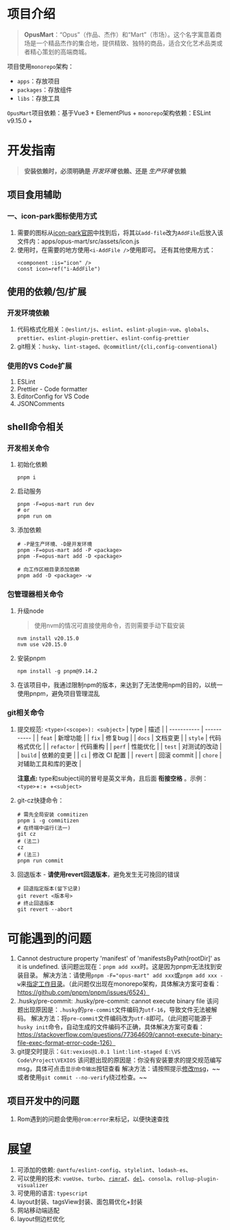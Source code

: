 # 项目介绍

> **OpusMart**：“Opus”（作品、杰作）和“Mart”（市场）。这个名字寓意着商场是一个精品杰作的集合地，提供精致、独特的商品，适合文化艺术品类或者精心策划的高端商城。

项目使用`monorepo`架构：

- `apps`：存放项目
- `packages`：存放组件
- `libs`：存放工具

`OpusMart`项目依赖：基于Vue3 + ElementPlus +
`monorepo`架构依赖：ESLint v9.15.0 +

# 开发指南

> **安装依赖时，必须明确是 _开发环境_ 依赖、还是 _生产环境_ 依赖**

## 项目食用辅助

### 一、icon-park图标使用方式

1. 需要的图标从[icon-park官网](https://iconpark.oceanengine.com/official)中找到后，将其以`add-file`改为`AddFile`后放入该文件内：apps/opus-mart/src/assets/icon.js
2. 使用时，在需要的地方使用`<i-AddFile />`使用即可。
   还有其他使用方式：
   ```vue
   <component :is="icon" />
   const icon=ref("i-AddFile")
   ```

## 使用的依赖/包/扩展

### 开发环境依赖

1. 代码格式化相关：`@eslint/js`、`eslint`、`eslint-plugin-vue`、`globals`、`prettier`、`eslint-plugin-prettier`、`eslint-config-prettier`
2. git相关：`husky`、`lint-staged`、`@commitlint/{cli,config-conventional}`

### 使用的VS Code扩展

1. ESLint
2. Prettier - Code formatter
3. EditorConfig for VS Code
4. JSONComments

## shell命令相关

### 开发相关命令

1. 初始化依赖

   ```shell
   pnpm i
   ```

2. 启动服务

   ```shell
   pnpm -F=opus-mart run dev
   # or
   pnpm run om
   ```

3. 添加依赖

   ```shell
   # -P是生产环境、-D是开发环境
   pnpm -F=opus-mart add -P <package>
   pnpm -F=opus-mart add -D <package>

   # 向工作区根目录添加依赖
   pnpm add -D <package> -w
   ```

### 包管理器相关命令

1. 升级node

   > 使用nvm的情况可直接使用命令，否则需要手动下载安装

   ```shell
   nvm install v20.15.0
   nvm use v20.15.0
   ```

2. 安装pnpm

   ```shell
   npm install -g pnpm@9.14.2
   ```

3. 在该项目中，我通过限制npm的版本，来达到了无法使用npm的目的，以统一使用pnpm，避免项目管理混乱

### git相关命令

1. 提交规范: `<type>(<scope>): <subject>`
   | type | 描述 |
   | ----------- | ----------- |
   | `feat` | 新增功能 |
   | `fix` | 修复bug |
   | `docs` | 文档变更 |
   | `style` | 代码格式优化 |
   | `refactor` | 代码重构 |
   | `perf` | 性能优化 |
   | `test` | 对测试的改动 |
   | `build` | 依赖的变更 |
   | `ci` | 修改 CI 配置 |
   | `revert` | 回滚 commit |
   | `chore` | 对辅助工具和库的更改 |

   **注意点:** type和subject间的冒号是英文半角，且后面 **衔接空格** 。示例：`<type>`+`:`+` `+`<subject>`

2. git-cz快捷命令：
   ```shell
   # 需先全局安装 commitizen
   pnpm i -g commitizen
   # 在终端中运行(法一)
   git cz
   # (法二)
   cz
   # (法三)
   pnpm run commit
   ```
3. 回退版本 - **请使用revert回退版本**，避免发生无可挽回的错误
   ```shell
   # 回退指定版本(留下记录)
   git revert <版本号>
   # 终止回退版本
   git revert --abort
   ```

# 可能遇到的问题

1. Cannot destructure property 'manifest' of 'manifestsByPath[rootDir]' as it is undefined.
   该问题出现在：`pnpm add xxx`时。这是因为pnpm无法找到安装目录。
   解决方法：请使用`pnpm -F="opus-mart" add xxx`或`pnpm add xxx -w`来[指定工作目录](#开发相关命令)。（此问题仅出现在monorepo架构，具体解决方案可查看：https://github.com/pnpm/pnpm/issues/6524）
2. .husky/pre-commit: .husky/pre-commit: cannot execute binary file
   该问题出现原因是：`.husky`的`pre-commit`文件编码为`utf-16`，导致文件无法被解码。
   解决方法：将`pre-commit`文件编码改为`utf-8`即可。（此问题可能源于`husky init`命令，自动生成的文件编码不正确，具体解决方案可查看：https://stackoverflow.com/questions/77364609/cannot-execute-binary-file-exec-format-error-code-126）
3. git提交时提示：`Git:vexios@1.0.1 lint:lint-staged E:\VS Code\Project\VEXIOS`
   该问题出现的原因是：你没有安装要求的提交规范编写msg，具体可点击`显示命令输出`按钮查看
   解决方法：请按照提示[修改msg](#git相关命令)，~~ 或者使用`git commit --no-verify`绕过检查。~~

## 项目开发中的问题

1. Rom遇到的问题会使用`@rom:error`来标记，以便快速查找

# 展望

1. 可添加的依赖: `@antfu/eslint-config`、`stylelint`、`lodash-es`、
2. 可以使用的技术: `vueUse`、`turbo`、[`rimraf`](https://github.com/isaacs/rimraf)、[`del`](https://www.npmjs.com/package/del)、`consola`、`rollup-plugin-visualizer`
3. 可使用的语言: `typescript`
4. layout封装、tagsView封装、面包屑优化+封装
5. 网站移动端适配
6. layout侧边栏优化
